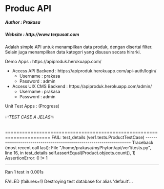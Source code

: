 <h1>Produc API</h1>
<h5>Author : Prakasa <prakasa@devetek.com></h5>
<h5>Website : http://www.terpusat.com</h5>

<p>Adalah simple API untuk menampilkan data produk, dengan disertai filter. Selain juga menampilkan data kategori yang disusun secara hirarki.</p>
<p>Demo Apps : https://apiproduk.herokuapp.com/</p>
<ul>
<li>Access API Backend : https://apiproduk.herokuapp.com/api-auth/login/
  <ul>
    <li>Username : prakasa</li>
    <li>Password : admin</li>
  </ul>
</li>
<li>Access UIX CMS Backend : https://apiproduk.herokuapp.com/admin/
  <ul>
    <li>Username : prakasa</li>
    <li>Password : admin</li>
  </ul>
</li>
</ul>
<p>Unit Test Apps : (Progress)</p>


<h6>:::TEST CASE A JELAS:::</h6>
======================================================================
FAIL: test_details (ver1.tests.ProductTestCase)
----------------------------------------------------------------------
Traceback (most recent call last):
  File "/home/prakasa/myPhyton/api/ver1/tests.py", line 16, in test_details
    self.assertEqual(Product.objects.count(), 1)
AssertionError: 0 != 1

----------------------------------------------------------------------
Ran 1 test in 0.001s

FAILED (failures=1)
Destroying test database for alias 'default'...
